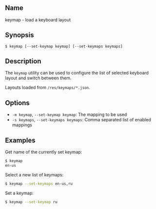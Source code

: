 ## Name

keymap - load a keyboard layout

## Synopsis

```**sh
$ keymap [--set-keymap keymap] [--set-keymaps keymaps]
```

## Description

The `keymap` utility can be used to configure the list of selected keyboard layout and switch between them.

Layouts loaded from `/res/keymaps/*.json`.

## Options

-   `-m keymap`, `--set-keymap keymap`: The mapping to be used
-   `-s keymaps`, `--set-keymaps keymaps`: Comma separated list of enabled mappings

## Examples

Get name of the currently set keymap:

```sh
$ keymap
en-us
```

Select a new list of keymaps:

```sh
$ keymap --set-keymaps en-us,ru
```

Set a keymap:

```sh
$ keymap --set-keymap ru
```
